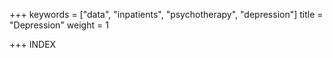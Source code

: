 +++
keywords = ["data", "inpatients", "psychotherapy", "depression"]
title = "Depression"
weight = 1

+++
INDEX